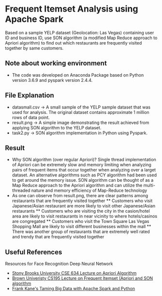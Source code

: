 # Frequent Itemset Analysis using Apache Spark

Based on a sample YELP dataset (Geolocation: Las Vegas) containing user ID and business ID, use SON algorithm (a modified Map Reduce approach to Apriori algorithm) 
to find out which restaurants are frequently visited together by same customers.


## Note about working environment

* The code was developed on Anaconda Package based on Python version 3.6.9 and pyspark version 2.4.4.


## File Explanation

* datasmall.csv -> A small sample of the YELP sample dataset that was used for analysis. The original dataset contains approximate 1 million rows of data point.
* result.png -> A simple image demonstrating the result achieved from applying SON algorithm to the YELP dataset.
* task2.py -> SON algorithm implementation in Python using Pyspark.


## Result
* Why SON algorithm (over regular Apriori)? Single thread implementation of Apriori can be extremely slow and memory limiting when analyzing pairs of frequent items that occur together when analyzing over a larget dataset. An alternative algorithms such as PCY algorithm had been used to get around the memory issue. SON algorithm can be thought of as a Map Reduce approach to the Apriori algorithm and can utilize the multi-threaded nature and memory efficiency of Map-Reduce technology
* As one can observe from result.png, there are clear patterns among restaurants that are frequently visited together
  ** Customers who visit Japanese/Asian restaurant are more likely to visit other Japanese/Asian restaurants
  ** Customers who are visiting the city in the casion/hotel area are likely to visit restaurants in near vicinity to where hotels/casinos are congregated
  ** Customers who visit the Town Square Las Vegas Shopping Mall are likely to visit different businesses within the mall
  ** There was another group of restaurants that are extremely well rated and trendy that are frequently visited together


## Useful References

Resources for Face Recognition Deep Neural Network
* [Stony Brooks University CSE 634 Lecture on Apriori Algorithm](https://www3.cs.stonybrook.edu/~cse634/lecture_notes/07apriori.pdf)
* [Brown Univeristy CS195 Lecture on Frequent Itemset (Apriori and SON algorithm](http://cs.brown.edu/courses/cs195w/slides/freqitems.pdf)
* [Frank Kane's Taming Big Data with Apache Spark and Python](https://www.amazon.com/Frank-Kanes-Taming-Apache-Python/dp/1787287947/ref=sr_1_3?crid=1B9GYVZBS826X&dchild=1&keywords=frank+kane%27s+taming+big+data+with+apache+spark+and+python&qid=1594846898&sprefix=frank+kane%27s%2Caps%2C200&sr=8-3)
